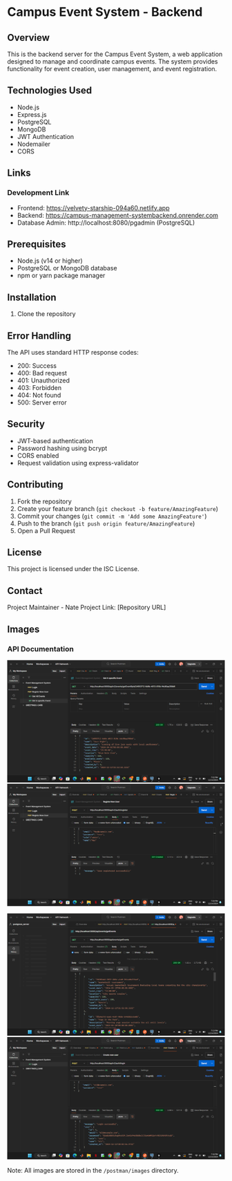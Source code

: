# Campus Event System - Backend

## Overview
This is the backend server for the Campus Event System, a web application designed to manage and coordinate campus events. The system provides functionality for event creation, user management, and event registration.

## Technologies Used
- Node.js
- Express.js
- PostgreSQL
- MongoDB
- JWT Authentication
- Nodemailer
- CORS

## Links

### Development Link
- Frontend: https://velvety-starship-094a60.netlify.app
- Backend: https://campus-management-systembackend.onrender.com
- Database Admin: http://localhost:8080/pgadmin (PostgreSQL)


## Prerequisites
- Node.js (v14 or higher)
- PostgreSQL or MongoDB database
- npm or yarn package manager

## Installation

1. Clone the repository

## Error Handling
The API uses standard HTTP response codes:
- 200: Success
- 400: Bad request
- 401: Unauthorized
- 403: Forbidden
- 404: Not found
- 500: Server error

## Security
- JWT-based authentication
- Password hashing using bcrypt
- CORS enabled
- Request validation using express-validator

## Contributing
1. Fork the repository
2. Create your feature branch (`git checkout -b feature/AmazingFeature`)
3. Commit your changes (`git commit -m 'Add some AmazingFeature'`)
4. Push to the branch (`git push origin feature/AmazingFeature`)
5. Open a Pull Request

## License
This project is licensed under the ISC License.

## Contact
Project Maintainer - Nate
Project Link: [Repository URL]


## Images

### API Documentation
![Postman Collection](./postman/images/eventGet.png)
![API Endpoints](./postman/images/registerPost.png)

![Postman Collection](./postman/images/eventList.png)
![API Endpoints](./postman/images/loginGet.png)






Note: All images are stored in the `/postman/images` directory.